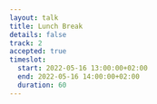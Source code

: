```yaml
---
layout: talk
title: Lunch Break
details: false
track: 2
accepted: true
timeslot:
  start: 2022-05-16 13:00:00+02:00
  end: 2022-05-16 14:00:00+02:00
  duration: 60
---
```


<!-- empty //-->
